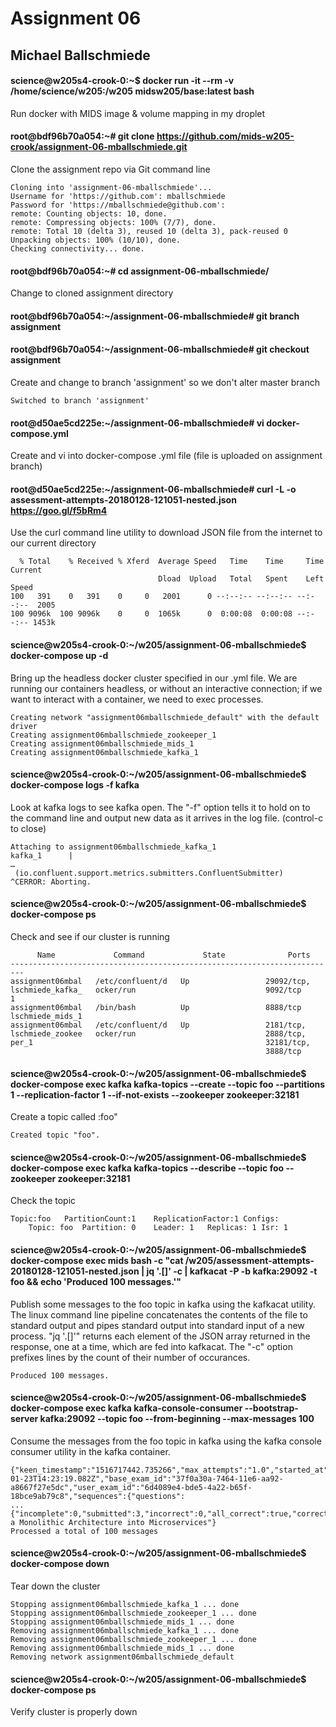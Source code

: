 # Assignment 06
## Michael Ballschmiede
  
#### science@w205s4-crook-0:~$ docker run -it --rm -v /home/science/w205:/w205 midsw205/base:latest bash
Run docker with MIDS image & volume mapping in my droplet

#### root@bdf96b70a054:~# git clone https://github.com/mids-w205-crook/assignment-06-mballschmiede.git
Clone the assignment repo via Git command line
```
Cloning into 'assignment-06-mballschmiede'...
Username for 'https://github.com': mballschmiede
Password for 'https://mballschmiede@github.com': 
remote: Counting objects: 10, done.
remote: Compressing objects: 100% (7/7), done.
remote: Total 10 (delta 3), reused 10 (delta 3), pack-reused 0
Unpacking objects: 100% (10/10), done.
Checking connectivity... done.
```

#### root@bdf96b70a054:~# cd assignment-06-mballschmiede/
Change to cloned assignment directory

#### root@bdf96b70a054:~/assignment-06-mballschmiede# git branch assignment
#### root@bdf96b70a054:~/assignment-06-mballschmiede# git checkout assignment
Create and change to branch 'assignment' so we don't alter master branch
```
Switched to branch 'assignment'
```

#### root@d50ae5cd225e:~/assignment-06-mballschmiede# vi docker-compose.yml
Create and vi into docker-compose .yml file (file is uploaded on assignment branch)

#### root@d50ae5cd225e:~/assignment-06-mballschmiede# curl -L -o assessment-attempts-20180128-121051-nested.json https://goo.gl/f5bRm4
Use the curl command line utility to download JSON file from the internet to our current directory
```
  % Total    % Received % Xferd  Average Speed   Time    Time     Time  Current
                                 Dload  Upload   Total   Spent    Left  Speed
100   391    0   391    0     0   2001      0 --:--:-- --:--:-- --:--:--  2005
100 9096k  100 9096k    0     0  1065k      0  0:00:08  0:00:08 --:--:-- 1453k
```

#### science@w205s4-crook-0:~/w205/assignment-06-mballschmiede$ docker-compose up -d
Bring up the headless docker cluster specified in our .yml file. We are running our containers headless, or without an interactive connection; if we want to interact with a container, we need to exec processes.
```
Creating network "assignment06mballschmiede_default" with the default driver
Creating assignment06mballschmiede_zookeeper_1
Creating assignment06mballschmiede_mids_1
Creating assignment06mballschmiede_kafka_1
```

#### science@w205s4-crook-0:~/w205/assignment-06-mballschmiede$ docker-compose logs -f kafka
Look at kafka logs to see kafka open. The "-f" option tells it to hold on to the command line and output new data as it arrives in the log file. (control-c to close)
```
Attaching to assignment06mballschmiede_kafka_1
kafka_1      | 
…
 (io.confluent.support.metrics.submitters.ConfluentSubmitter)
^CERROR: Aborting.
```

#### science@w205s4-crook-0:~/w205/assignment-06-mballschmiede$ docker-compose ps
Check and see if our cluster is running
```
      Name             Command             State              Ports       
-------------------------------------------------------------------------
assignment06mbal   /etc/confluent/d   Up                 29092/tcp,       
lschmiede_kafka_   ocker/run                             9092/tcp         
1                                                                         
assignment06mbal   /bin/bash          Up                 8888/tcp         
lschmiede_mids_1                                                          
assignment06mbal   /etc/confluent/d   Up                 2181/tcp,        
lschmiede_zookee   ocker/run                             2888/tcp,        
per_1                                                    32181/tcp,       
                                                         3888/tcp    
```

#### science@w205s4-crook-0:~/w205/assignment-06-mballschmiede$ docker-compose exec kafka kafka-topics --create --topic foo --partitions 1 --replication-factor 1 --if-not-exists --zookeeper zookeeper:32181
Create a topic called :foo"
```
Created topic "foo".
```

#### science@w205s4-crook-0:~/w205/assignment-06-mballschmiede$ docker-compose exec kafka kafka-topics --describe --topic foo --zookeeper zookeeper:32181
Check the topic
```
Topic:foo	PartitionCount:1	ReplicationFactor:1	Configs:
	Topic: foo	Partition: 0	Leader: 1	Replicas: 1	Isr: 1
```

#### science@w205s4-crook-0:~/w205/assignment-06-mballschmiede$ docker-compose exec mids bash -c "cat /w205/assessment-attempts-20180128-121051-nested.json | jq '.[]' -c | kafkacat -P -b kafka:29092 -t foo && echo 'Produced 100 messages.'"
Publish some messages to the foo topic in kafka using the kafkacat utility. The linux command line pipeline concatenates the contents of the file to standard output and pipes standard output into standard input of a new process. "jq '.[]'" returns each element of the JSON array returned in the response, one at a time, which are fed into kafkacat. The "-c" option prefixes lines by the count of their number of occurances. 
```
Produced 100 messages.
``` 

#### science@w205s4-crook-0:~/w205/assignment-06-mballschmiede$ docker-compose exec kafka kafka-console-consumer --bootstrap-server kafka:29092 --topic foo --from-beginning --max-messages 100 
Consume the messages from the foo topic in kafka using the kafka console consumer utility in the kafka container.
```
{"keen_timestamp":"1516717442.735266","max_attempts":"1.0","started_at":"2018-01-23T14:23:19.082Z","base_exam_id":"37f0a30a-7464-11e6-aa92-a8667f27e5dc","user_exam_id":"6d4089e4-bde5-4a22-b65f-18bce9ab79c8","sequences":{"questions":
...{"incomplete":0,"submitted":3,"incorrect":0,"all_correct":true,"correct":3,"total":3,"unanswered":0}},"keen_created_at":"1516234863.2837181","certification":"false","keen_id":"5a5fe86f8b8d730001eec4a6","exam_name":"Refactor a Monolithic Architecture into Microservices"}
Processed a total of 100 messages
```

#### science@w205s4-crook-0:~/w205/assignment-06-mballschmiede$ docker-compose down
Tear down the cluster
```
Stopping assignment06mballschmiede_kafka_1 ... done
Stopping assignment06mballschmiede_zookeeper_1 ... done
Stopping assignment06mballschmiede_mids_1 ... done
Removing assignment06mballschmiede_kafka_1 ... done
Removing assignment06mballschmiede_zookeeper_1 ... done
Removing assignment06mballschmiede_mids_1 ... done
Removing network assignment06mballschmiede_default
```

#### science@w205s4-crook-0:~/w205/assignment-06-mballschmiede$ docker-compose ps
Verify cluster is properly down



